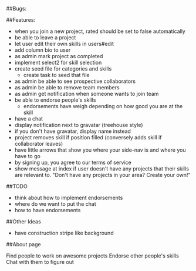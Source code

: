 ##Bugs:

##Features:

- when you join a new project, rated should be set to false automatically
- be able to leave a project 
- let user edit their own skills in users#edit
- add column bio to user
- as admin mark project as completed
- implement select2 for skill selection
- create seed file for categories and skills
  - create task to seed that file 
- as admin be able to see prospective collaborators
- as admin be able to remove team members
- as admin get notification when someone wants to join team
- be able to endorse people's skills
  - endorsements have weigh depending on how good you are at the skill
- have a chat
- display notification next to gravatar (treehouse style)
- if you don't have gravatar, display name instead
- project removes skill if position filled (conversely adds skill if collaborator leaves)
- have little arrows that show you where your side-nav is and where you have to go
- by signing up, you agree to our terms of service
- show message at index if user doesn't have any projects that their skills are relevant to. "Don't have any projects in your area? Create your own!"

##TODO

- think about how to implement endorsements 
- where do we want to put the chat
- how to have endorsements

##Other Ideas

- have construction stripe like background 

##About page

Find people to work on awesome projects
Endorse other people's skills 
Chat with them to figure out 


